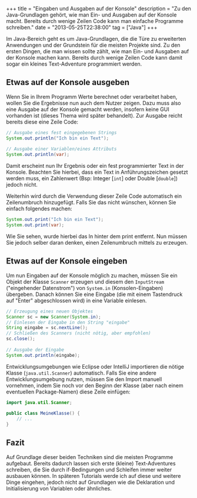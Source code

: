 +++
title       = "Eingaben und Ausgaben auf der Konsole"
description = "Zu den Java-Grundlagen gehört, wie man Ein- und Ausgaben auf der Konsole macht. Bereits durch wenige Zeilen Code kann man einfache Programme schreiben."
date        = "2013-05-25T22:38:00"
tag         = ["Java"]
+++

Im Java-Bereich geht es um Java-Grundlagen, die die Türe zu erweiterten Anwendungen und der Grundstein für die meisten Projekte sind. Zu den ersten Dingen, die man wissen sollte zählt, wie man Ein- und Ausgaben auf der Konsole machen kann. Bereits durch wenige Zeilen Code kann damit sogar ein kleines Text-Adventure programmiert werden.

<!--more-->

## Etwas auf der Konsole ausgeben
Wenn Sie in Ihrem Programm Werte berechnet oder verarbeitet haben, wollen Sie die Ergebnisse nun auch dem Nutzer zeigen. Dazu muss also eine Ausgabe auf der Konsole gemacht werden, insofern keine GUI vorhanden ist (dieses Thema wird später behandelt). Zur Ausgabe reicht bereits diese eine Zeile Code:
```java
// Ausgabe eines fest eingegebenen Strings
System.out.println("Ich bin ein Text");
 
// Ausgabe einer Variablen/eines Attributs
System.out.println(var);
```

Damit erscheint nun Ihr Ergebnis oder ein fest programmierter Text in der Konsole. Beachten Sie hierbei, dass ein Text in Anführungszeichen gesetzt werden muss, ein Zahlenwert (Bsp: Integer [`int`] oder Double [`double`]) jedoch nicht.

Weiterhin wird durch die Verwendung dieser Zeile Code automatisch ein Zeilenumbruch hinzugefügt. Falls Sie das nicht wünschen, können Sie einfach folgendes machen:
```java
System.out.print("Ich bin ein Text");
System.out.print(var);
```

Wie Sie sehen, wurde hierbei das ln hinter dem print entfernt. Nun müssen Sie jedoch selber daran denken, einen Zeilenumbruch mittels zu erzeugen.

## Etwas auf der Konsole eingeben
Um nun Eingaben auf der Konsole möglich zu machen, müssen Sie ein Objekt der Klasse `Scanner` erzeugen und diesem den `InputStream` ("eingehender Datenstrom") von `System.in` (Konsolen-Eingaben) übergeben. Danach können Sie eine Eingabe (die mit einem Tastendruck auf "Enter" abgeschlossen wird) in eine Variable einlesen.
```java
// Erzeugung eines neuen Objektes
Scanner sc = new Scanner(System.in);
// Einlesen der Eingabe in den String "eingabe"
String eingabe = sc.nextLine();
// Schließen des Scanners (nicht nötig, aber empfohlen)
sc.close();
 
// Ausgabe der Eingabe
System.out.println(eingabe);
```

Entwicklungsumgebungen wie Eclipse oder IntelliJ importieren die nötige Klasse (`java.util.Scanner`) automatisch. Falls Sie eine andere Entwicklungsumgebung nutzen, müssen Sie den Import manuell vornehmen, indem Sie noch vor den Beginn der Klasse (aber nach einem eventuellen Package-Namen) diese Zeile einfügen:
```java
import java.util.Scanner;
 
public class MeineKlasse() {
    // ...
}
```

## Fazit
Auf Grundlage dieser beiden Techniken sind die meisten Programme aufgebaut. Bereits dadurch lassen sich erste (kleine) Text-Adventures schreiben, die Sie durch if-Bedingungen und Schleifen immer weiter ausbauen können. In späteren Tutorials werde ich auf diese und weitere Dinge eingehen, jedoch nicht auf Grundlagen wie die Deklaration und Initialisierung von Variablen oder ähnliches.